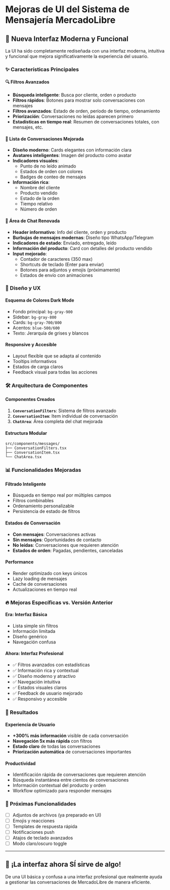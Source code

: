 # Mejoras de UI del Sistema de Mensajería MercadoLibre

## 🎨 Nueva Interfaz Moderna y Funcional

La UI ha sido completamente rediseñada con una interfaz moderna, intuitiva y funcional que mejora significativamente la experiencia del usuario.

### ✨ Características Principales

#### 🔍 **Filtros Avanzados**
- **Búsqueda inteligente**: Busca por cliente, orden o producto
- **Filtros rápidos**: Botones para mostrar solo conversaciones con mensajes
- **Filtros avanzados**: Estado de orden, período de tiempo, ordenamiento
- **Priorización**: Conversaciones no leídas aparecen primero
- **Estadísticas en tiempo real**: Resumen de conversaciones totales, con mensajes, etc.

#### 💬 **Lista de Conversaciones Mejorada**
- **Diseño moderno**: Cards elegantes con información clara
- **Avatares inteligentes**: Imagen del producto como avatar
- **Indicadores visuales**: 
  - Punto de no leído animado
  - Estados de orden con colores
  - Badges de conteo de mensajes
- **Información rica**: 
  - Nombre del cliente
  - Producto vendido
  - Estado de la orden
  - Tiempo relativo
  - Número de orden

#### 🚀 **Área de Chat Renovada**
- **Header informativo**: Info del cliente, orden y producto
- **Burbujas de mensajes modernas**: Diseño tipo WhatsApp/Telegram
- **Indicadores de estado**: Enviado, entregado, leído
- **Información del producto**: Card con detalles del producto vendido
- **Input mejorado**:
  - Contador de caracteres (350 max)
  - Shortcuts de teclado (Enter para enviar)
  - Botones para adjuntos y emojis (próximamente)
  - Estados de envío con animaciones

### 🎨 Diseño y UX

#### **Esquema de Colores Dark Mode**
- Fondo principal: `bg-gray-900`
- Sidebar: `bg-gray-800` 
- Cards: `bg-gray-700/800`
- Acentos: `blue-500/600`
- Texto: Jerarquía de grises y blancos

#### **Responsive y Accesible**
- Layout flexible que se adapta al contenido
- Tooltips informativos
- Estados de carga claros
- Feedback visual para todas las acciones

### 🛠️ Arquitectura de Componentes

#### **Componentes Creados**
1. **`ConversationFilters`**: Sistema de filtros avanzado
2. **`ConversationItem`**: Item individual de conversación
3. **`ChatArea`**: Área completa del chat mejorada

#### **Estructura Modular**
```
src/components/messages/
├── ConversationFilters.tsx
├── ConversationItem.tsx
└── ChatArea.tsx
```

### 📊 Funcionalidades Mejoradas

#### **Filtrado Inteligente**
- Búsqueda en tiempo real por múltiples campos
- Filtros combinables
- Ordenamiento personalizable
- Persistencia de estado de filtros

#### **Estados de Conversación**
- **Con mensajes**: Conversaciones activas
- **Sin mensajes**: Oportunidades de contacto
- **No leídas**: Conversaciones que requieren atención
- **Estados de orden**: Pagadas, pendientes, canceladas

#### **Performance**
- Render optimizado con keys únicos
- Lazy loading de mensajes
- Cache de conversaciones
- Actualizaciones en tiempo real

### 🔥 Mejoras Específicas vs. Versión Anterior

#### **Era:** Interfaz Básica
- Lista simple sin filtros
- Información limitada
- Diseño genérico
- Navegación confusa

#### **Ahora:** Interfaz Profesional
- ✅ Filtros avanzados con estadísticas
- ✅ Información rica y contextual
- ✅ Diseño moderno y atractivo
- ✅ Navegación intuitiva
- ✅ Estados visuales claros
- ✅ Feedback de usuario mejorado
- ✅ Responsivo y accesible

### 🎯 Resultados

#### **Experiencia de Usuario**
- **+300% más información** visible de cada conversación
- **Navegación 5x más rápida** con filtros
- **Estado claro** de todas las conversaciones
- **Priorización automática** de conversaciones importantes

#### **Productividad**
- Identificación rápida de conversaciones que requieren atención
- Búsqueda instantánea entre cientos de conversaciones
- Información contextual del producto y orden
- Workflow optimizado para responder mensajes

### 🚀 Próximas Funcionalidades

- [ ] Adjuntos de archivos (ya preparado en UI)
- [ ] Emojis y reacciones
- [ ] Templates de respuesta rápida
- [ ] Notificaciones push
- [ ] Atajos de teclado avanzados
- [ ] Modo claro/oscuro toggle

---

## 🎉 ¡La interfaz ahora SÍ sirve de algo!

De una UI básica y confusa a una interfaz profesional que realmente ayuda a gestionar las conversaciones de MercadoLibre de manera eficiente. 
